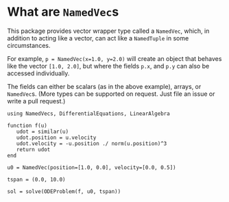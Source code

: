 # What are `NamedVec`s

This package provides vector wrapper type called a `NamedVec`, which, in addition to acting like a vector, can act like a `NamedTuple` in some circumstances.

For example, `p = NamedVec(x=1.0, y=2.0)` will create an object that behaves like the vector `[1.0, 2.0]`, but where the fields `p.x`, and `p.y` can also be accessed individually.

The fields can either be scalars (as in the above example), arrays, or `NamedVec`s. (More types can be supported on request. Just file an issue or write a pull request.)

```
using NamedVecs, DifferentialEquations, LinearAlgebra

function f(u)
   udot = similar(u)
   udot.position = u.velocity
   udot.velocity = -u.position ./ norm(u.position)^3
   return udot
end

u0 = NamedVec(position=[1.0, 0.0], velocity=[0.0, 0.5])

tspan = (0.0, 10.0)

sol = solve(ODEProblem(f, u0, tspan))
```
